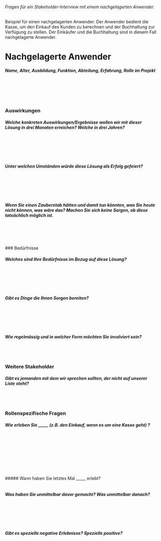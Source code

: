 ###### Fragen für ein Stakeholder-Interview mit einem nachgelagerten Anwender.
Beispiel für einen nachgelagerten Anwender: 
Der Anwender bedient die Kasse, um den Einkauf des Kunden zu berechnen und der Buchhaltung zur Verfügung zu stellen. 
Der Einkäufer und die Buchhaltung sind in diesem Fall nachgelagerte Anwender.

# Nachgelagerte Anwender 

##### Name, Alter, Ausbildung, Funktion, Abteilung, Erfahrung, Rolle im Projekt 
<br /> 
<br /> 
<br />
<br />


### Auswirkungen 

##### Welche konkreten Auswirkungen/Ergebnisse wollen wir mit dieser Lösung in drei Monaten erreichen? Welche in drei Jahren? 
<br /> 
<br /> 
<br />
<br />

##### Unter welchen Umständen würde diese Lösung als Erfolg gefeiert?  
<br /> 
<br /> 
<br />
<br />

##### Wenn Sie einen Zauberstab hätten und damit tun könnten, was Sie heute nicht können, was wäre das? Machen Sie sich keine Sorgen, ob diese tatsächlich möglich ist. 
<br /> 
<br /> 
<br />
<br />


<div style="page-break-after: always;"></div>
### Bedürfnisse 

##### Welches sind Ihre Bedürfnisse im Bezug auf diese Lösung? 
<br /> 
<br /> 
<br />
<br />

##### Gibt es Dinge die Ihnen Sorgen bereiten? 
<br /> 
<br /> 
<br />
<br />

##### Wie regelmässig und in welcher Form möchten Sie involviert sein? 
<br /> 
<br /> 


### Weitere Stakeholder 

##### Gibt es jemanden mit dem wir sprechen sollten, der nicht auf unserer Liste steht?
<br /> 
<br /> 


### Rollenspezifische Fragen

##### Wie erleben Sie _____ (z.B. den Einkauf, wenn es um eine Kasse geht) ? 
<br /> 
<br /> 
<br />
<br />
<br />
<br />
<br />
<br />


<div style="page-break-after: always;"></div>
##### Wann haben Sie letztes Mal _____ erlebt? 
<br /> 
<br /> 

##### Was haben Sie unmittelbar davor gemacht? Was unmittelbar danach? 
<br /> 
<br /> 
<br />
<br />

##### Gibt es spezielle negative Erlebnisse? Spezielle positive?
<br /> 
<br /> 
<br />
<br />

